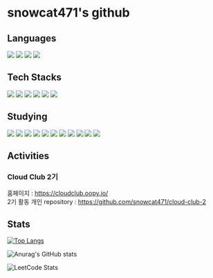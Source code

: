 # snowcat471's github

<h2>Languages</h2>

<a><img src="https://img.shields.io/badge/JavaScript-E7DF1E?style=flat&logo=JavaScript&logoColor=white"/></a>
<a><img src="https://img.shields.io/badge/TypeScript-3178C6?style=flat&logo=TypeScript&logoColor=white"/></a>
<a><img src="https://img.shields.io/badge/Go-00ADD8?style=flat&logo=Go&logoColor=white"/></a>
<a><img src="https://img.shields.io/badge/C++-00599C?style=flat&logo=C%2B%2B&logoColor=white"/></a>

<h2>Tech Stacks</h2>

<a><img src="https://img.shields.io/badge/Docker-2496ED?style=flat&logo=Docker&logoColor=white"/></a>
<a><img src="https://img.shields.io/badge/Jenkins-D24939?style=flat&logo=Jenkins&logoColor=white"/></a>
<a><img src="https://img.shields.io/badge/Express-000000?style=flat&logo=Express&logoColor=white"/></a>
<a><img src="https://img.shields.io/badge/NestJS-E0234E?style=flat&logo=NestJS&logoColor=white"/></a>
<a><img src="https://img.shields.io/badge/MySQL-4479A1?style=flat&logo=MySQL&logoColor=white"/></a>
<a><img src="https://img.shields.io/badge/MariaDB-003545?style=flat&logo=MariaDB&logoColor=white"/></a>


<h2>Studying</h2>

<a><img src="https://img.shields.io/badge/Python-3776AB?style=flat&logo=Python&logoColor=white"/></a>
<a><img src="https://img.shields.io/badge/Crystal-000000?style=flat&logo=Crystal&logoColor=white"/></a>
<a><img src="https://img.shields.io/badge/Kubernetes-326CE5?style=flat&logo=Kubernetes&logoColor=white"/></a>
<a><img src="https://img.shields.io/badge/Helm-0F1689?style=flat&logo=Helm&logoColor=white"/></a>
<a><img src="https://img.shields.io/badge/Terraform-7B42BC?style=flat&logo=Terraform&logoColor=white"/></a>
<a><img src="https://img.shields.io/badge/Ansible-EE0000?style=flat&logo=Ansible&logoColor=white"/></a>
<a><img src="https://img.shields.io/badge/Argo-EF7B4D?style=flat&logo=Argo&logoColor=white"/></a>
<a><img src="https://img.shields.io/badge/Istio-466BB0?style=flat&logo=Istio&logoColor=white"/></a>
<a><img src="https://img.shields.io/badge/Apache%20Kafka-231F20?style=flat&logo=Apache%20Kafka&logoColor=white"/></a>
<a><img src="https://img.shields.io/badge/Spring-6DB33F?style=flat&logo=Spring&logoColor=white"/></a>
<a><img src="https://img.shields.io/badge/Spring%20Boot-6DB33F?style=flat&logo=Spring%20Boot&logoColor=white"/></a>

<h2>Activities</h2>

<h3>Cloud Club 2기</h3>

홈페이지 : https://cloudclub.oopy.io/ <br>
2기 활동 개인 repository : https://github.com/snowcat471/cloud-club-2 <br>

<h2>Stats</h2>

[![Top Langs](https://github-readme-stats.vercel.app/api/top-langs/?username=snowcat471)](https://github.com/anuraghazra/github-readme-stats)

![Anurag's GitHub stats](https://github-readme-stats.vercel.app/api?username=snowcat471&show_icons=true&theme=tokyonight)

![LeetCode Stats](https://leetcard.jacoblin.cool/snowcat471?theme=unicorn&font=Noto%20Sans%20Sharada)
